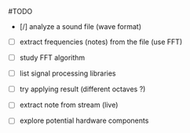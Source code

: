 #TODO

- [/] analyze a sound file (wave format)
- [ ] extract frequencies (notes) from the file (use FFT)
 - [ ] study FFT algorithm
 - [ ] list signal processing libraries
 - [ ] try applying result (different octaves ?)
- [ ] extract note from stream (live)
- [ ] explore potential hardware components




